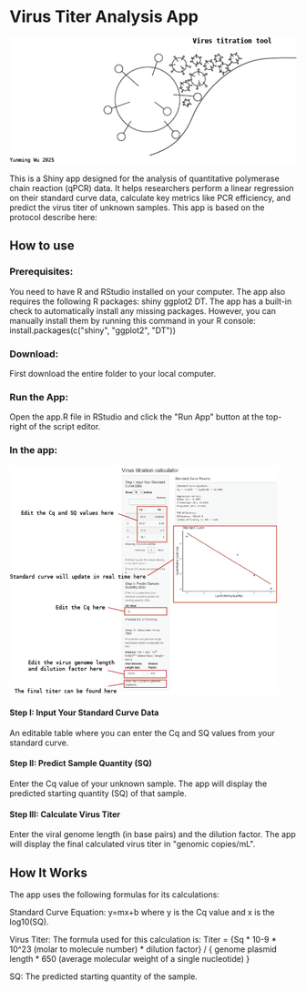 # Virus Titer Analysis App

![Virus titration tool](www/logo.png)

This is a Shiny app designed for the analysis of quantitative polymerase chain reaction (qPCR) data. 
It helps researchers perform a linear regression on their standard curve data, calculate key metrics like PCR efficiency, and predict the virus titer of unknown samples.
This app is based on the protocol describe here:


## How to use

### Prerequisites:
You need to have R and RStudio installed on your computer.
The app also requires the following R packages: shiny ggplot2 DT.
The app has a built-in check to automatically install any missing packages. However, you can manually install them by running this command in your R console:
install.packages(c("shiny", "ggplot2", "DT"))

### Download:
First download the entire folder to your local computer.

### Run the App: 
Open the app.R file in RStudio and click the "Run App" button at the top-right of the script editor.

### In the app:
![app interface](www/virustiterapp_instruction1.png)

#### Step I: Input Your Standard Curve Data
An editable table where you can enter the Cq and SQ values from your standard curve.

#### Step II: Predict Sample Quantity (SQ)
Enter the Cq value of your unknown sample.
The app will display the predicted starting quantity (SQ) of that sample.

#### Step III: Calculate Virus Titer
Enter the viral genome length (in base pairs) and the dilution factor.
The app will display the final calculated virus titer in "genomic copies/mL".



## How It Works
The app uses the following formulas for its calculations:

Standard Curve Equation:
y=mx+b
where y is the Cq value and x is the log10(SQ).


Virus Titer:
The formula used for this calculation is:
Titer = {Sq * 10-9 * 10^23 (molar to molecule number) * dilution factor} / { genome plasmid length * 650 (average molecular weight of a single nucleotide) }

SQ: The predicted starting quantity of the sample.


